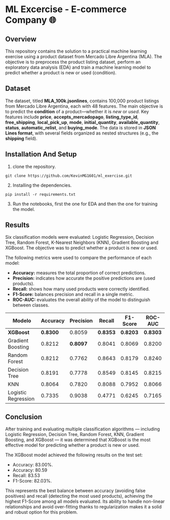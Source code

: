 # ML Excercise - E-commerce Company 🌐

## Overview
This repository contains the solution to a practical machine learning exercise using a product dataset from Mercado Libre Argentina (MLA). The objective is to preprocess the product listing dataset, perform an exploratory data analysis (EDA) and train a machine learning model to predict whether a product is new or used (condition). 


## Dataset
The dataset, titled **MLA\_100k.jsonlines**, contains 100,000 product listings from Mercado Libre Argentina, each with 48 features. The main objective is to predict the **condition** of a product—whether it is *new* or *used*. Key features include **price**, **accepts\_mercadopago**, **listing\_type\_id**, **free\_shipping**, **local\_pick\_up**, **mode**, **initial\_quantity**, **available\_quantity**, **status**, **automatic\_relist**, and **buying\_mode**. The data is stored in **JSON Lines format**, with several fields organized as nested structures (e.g., the **shipping** field).

## Installation And Setup

1. clone the repository.
```
git clone https://github.com/KevinMG1601/ml_exercise.git
```
2. Installing the dependencies.
```
pip install -r requirements.txt 
``` 
3. Run the notebooks, first the one for EDA and then the one for training the model.

## Results
Six classification models were evaluated: Logistic Regression, Decision Tree, Random Forest, K-Nearest Neighbors (KNN), Gradient Boosting and XGBoost. The objective was to predict whether a product is new or used.

The following metrics were used to compare the performance of each model:
* **Accuracy:** measures the total proportion of correct predictions.
* **Precision:** indicates how accurate the positive predictions are (used products).
* **Recall:** shows how many used products were correctly identified.
* **F1-Score:** balances precision and recall in a single metric.
* **ROC-AUC:** evaluates the overall ability of the model to distinguish between classes.

| Modelo              | Accuracy | Precision | Recall | F1-Score | ROC-AUC |
|---------------------|----------|-----------|--------|----------|---------|
| **XGBoost**         | **0.8300** | 0.8059   | **0.8353** | **0.8203** | **0.8303** |
| Gradient Boosting   | 0.8212   | **0.8097** | 0.8041 | 0.8069   | 0.8200  |
| Random Forest       | 0.8212   | 0.7762   | 0.8643 | 0.8179   | 0.8240  |
| Decision Tree       | 0.8191   | 0.7778   | 0.8549 | 0.8145   | 0.8215  |
| KNN                 | 0.8064   | 0.7820   | 0.8088 | 0.7952   | 0.8066  |
| Logistic Regression | 0.7335   | 0.9038   | 0.4771 | 0.6245   | 0.7165  |


## Conclusion 
After training and evaluating multiple classification algorithms — including Logistic Regression, Decision Tree, Random Forest, KNN, Gradient Boosting, and XGBoost — it was determined that XGBoost is the most effective model for predicting whether a product is new or used.

The XGBoost model achieved the following results on the test set:

* Accuracy: 83.00%.
* Accuracy: 80.59
* Recall: 83.53
* F1-Score: 82.03%.

This represents the best balance between accuracy (avoiding false positives) and recall (detecting the most used products), achieving the highest F1-Score among all models evaluated. Its ability to handle non-linear relationships and avoid over-fitting thanks to regularization makes it a solid and robust option for this problem.
